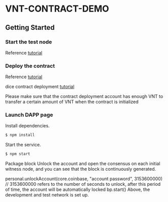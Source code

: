 # VNT-CONTRACT-DEMO

## Getting Started
 
### Start the test node
  
Reference [tutorial](https://github.com/vntchain/vnt-documentation/blob/master/introduction/set-up-vnt-network/set-up-4-node-vnt-network.md)

### Deploy the contract
  
Reference [tutorial](https://github.com/vntchain/vnt-documentation/blob/master/smart-contract/deploy-contract-tutorial.md)

dice contract deployment [tutorial](https://github.com/vntchain/vnt-contract-demo/blob/master/contract/README.md)

Please make sure that the contract deployment account has enough VNT to transfer a certain amount of VNT when the contract is initialized
    
### Launch DAPP page

Install dependencies.

```bash
$ npm install
```

Start the service.

```bash
$ npm start
```
  



Package block
Unlock the account and open the consensus on each initial witness node, and you can see that the block is continuously generated.

personal.unlockAccount(core.coinbase, "account password", 3153600000) // 3153600000 refers to the number of seconds to unlock, after this period of time, the account will be automatically locked
bp.start()
Above, the development and test network is set up.
